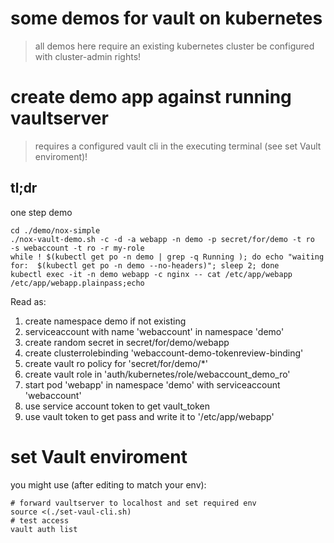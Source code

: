 # some demos for vault on kubernetes

> all demos here require an existing kubernetes cluster be configured with cluster-admin rights!


# create demo app against running vaultserver

> requires a configured vault cli in the executing terminal (see set Vault enviroment)!

## tl;dr
one step demo
```
cd ./demo/nox-simple
./nox-vault-demo.sh -c -d -a webapp -n demo -p secret/for/demo -t ro  -s webaccount -t ro -r my-role
while ! $(kubectl get po -n demo | grep -q Running ); do echo "waiting for:  $(kubectl get po -n demo --no-headers)"; sleep 2; done
kubectl exec -it -n demo webapp -c nginx -- cat /etc/app/webapp /etc/app/webapp.plainpass;echo
```

Read as:
1. create namespace demo if not existing
1. serviceaccount with name 'webaccount' in namespace 'demo'
1. create random secret in secret/for/demo/webapp
1. create clusterrolebinding 'webaccount-demo-tokenreview-binding'
1. create vault ro policy for 'secret/for/demo/\*'
1. create vault role in 'auth/kubernetes/role/webaccount\_demo\_ro'
1. start pod 'webapp' in namespace 'demo' with serviceaccount 'webaccount'
  1. use service account token to get vault_token
  1. use vault token to get pass and write it to '/etc/app/webapp'







# set Vault enviroment
you might use (after editing to match your env):

```
# forward vaultserver to localhost and set required env
source <(./set-vaul-cli.sh)
# test access
vault auth list
```


